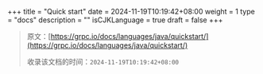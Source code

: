 +++
title = "Quick start"
date = 2024-11-19T10:19:42+08:00
weight = 1
type = "docs"
description = ""
isCJKLanguage = true
draft = false
+++

> 原文：[https://grpc.io/docs/languages/java/quickstart/](https://grpc.io/docs/languages/java/quickstart/)
>
> 收录该文档的时间：`2024-11-19T10:19:42+08:00`
